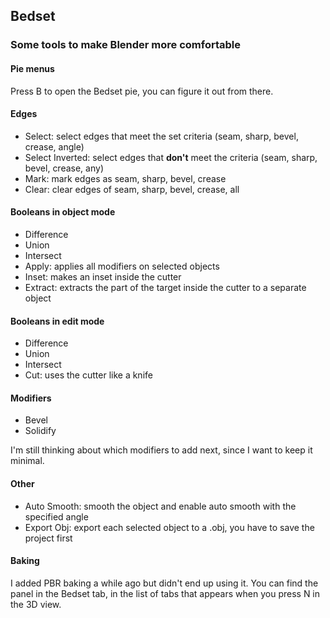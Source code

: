 ## Bedset

### Some tools to make Blender more comfortable

#### Pie menus
Press B to open the Bedset pie, you can figure it out from there.

#### Edges

* Select: select edges that meet the set criteria (seam, sharp, bevel, crease, angle)
* Select Inverted: select edges that **don't** meet the criteria (seam, sharp, bevel, crease, any)
* Mark: mark edges as seam, sharp, bevel, crease
* Clear: clear edges of seam, sharp, bevel, crease, all

#### Booleans in object mode

* Difference
* Union
* Intersect
* Apply: applies all modifiers on selected objects
* Inset: makes an inset inside the cutter
* Extract: extracts the part of the target inside the cutter to a separate object

#### Booleans in edit mode

* Difference
* Union
* Intersect
* Cut: uses the cutter like a knife

#### Modifiers

* Bevel
* Solidify

I'm still thinking about which modifiers to add next, since I want to keep it minimal.

#### Other

* Auto Smooth: smooth the object and enable auto smooth with the specified angle
* Export Obj: export each selected object to a .obj, you have to save the project first

#### Baking

I added PBR baking a while ago but didn't end up using it. You can find the panel in the Bedset tab, in the list of tabs that appears when you press N in the 3D view.
